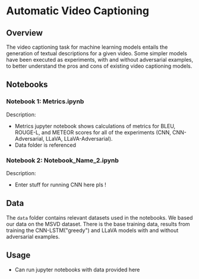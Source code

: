 # Automatic Video Captioning 

## Overview

The video captioning task for machine learning models entails the generation of textual descriptions for a given video. 
Some simpler models have been executed as experiments, with and without adversarial examples, to better understand the pros and cons of existing video captioning models.

## Notebooks

### Notebook 1: Metrics.ipynb

Description:
- Metrics jupyter notebook shows calculations of metrics for BLEU, ROUGE-L, and METEOR scores for all of the experiments (CNN, CNN-Adversarial, LLaVA, LLaVA-Adversarial).
- Data folder is referenced

### Notebook 2: Notebook_Name_2.ipynb

Description:
- Enter stuff for running CNN here pls !

## Data

The `data` folder contains relevant datasets used in the notebooks. We based our data on the MSVD dataset. There is the base training data, results from training the CNN-LSTM("greedy") and 
LLaVA models with and without adversarial examples. 


## Usage

- Can run jupyter notebooks with data provided here
